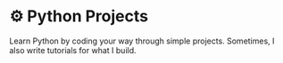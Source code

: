 # ⚙️ Python Projects
Learn Python by coding your way through simple projects. Sometimes, I also write tutorials for what I build.
